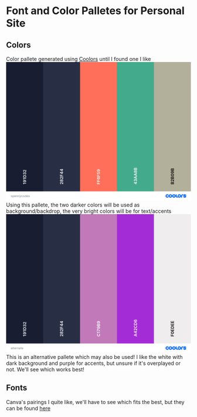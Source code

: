 # Font and Color Palletes for Personal Site

## Colors
Color pallete generated using [Coolors](https://coolors.com) until I found one I like
![spennycodes website color pallete](../images/spennycodes.png)
Using this pallete, the two darker colors will be used as background/backdrop, the very bright colors will be for text/accents
![spennycodes website color pallete](../images/alternate.png)
This is an alternative pallete which may also be used! I like the white with dark background and purple for accents, but unsure if it's overplayed or not. We'll see which works best!

## Fonts
Canva's pairings I quite like, we'll have to see which fits the best, but they can be found [here](https://www.canva.com/learn/the-ultimate-guide-to-font-pairing/)
